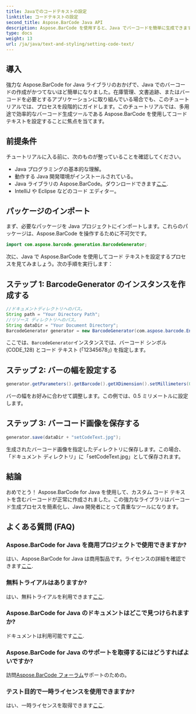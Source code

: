 ```yaml
---
title: Javaでのコードテキストの設定
linktitle: コードテキストの設定
second_title: Aspose.BarCode Java API
description: Aspose.BarCode を使用すると、Java でバーコードを簡単に生成できます。コードテキストを効率的にカスタマイズするには、ステップバイステップのガイドに従ってください。
type: docs
weight: 13
url: /ja/java/text-and-styling/setting-code-text/
---
```


## 導入

強力な Aspose.BarCode for Java ライブラリのおかげで、Java でのバーコードの作成がかつてないほど簡単になりました。在庫管理、文書追跡、またはバーコードを必要とするアプリケーションに取り組んでいる場合でも、このチュートリアルでは、プロセスを段階的にガイドします。このチュートリアルでは、多用途で効率的なバーコード生成ツールである Aspose.BarCode を使用してコード テキストを設定することに焦点を当てます。

## 前提条件

チュートリアルに入る前に、次のものが整っていることを確認してください。

- Java プログラミングの基本的な理解。
- 動作する Java 開発環境がインストールされている。
-  Java ライブラリの Aspose.BarCode。ダウンロードできます[ここ](https://releases.aspose.com/barcode/java/).
- IntelliJ や Eclipse などのコード エディター。

## パッケージのインポート

まず、必要なパッケージを Java プロジェクトにインポートします。これらのパッケージは、Aspose.BarCode を操作するために不可欠です。

```java
import com.aspose.barcode.generation.BarcodeGenerator;

```

次に、Java で Aspose.BarCode を使用してコード テキストを設定するプロセスを見てみましょう。次の手順を実行します：

## ステップ 1: BarcodeGenerator のインスタンスを作成する

```java
//ドキュメントディレクトリへのパス。
String path = "Your Directory Path";
//リソース ディレクトリへのパス。
String dataDir = "Your Document Directory";
BarcodeGenerator generator = new BarcodeGenerator(com.aspose.barcode.EncodeTypes.CODE_128, "12345678");
```

ここでは、`BarcodeGenerator`インスタンスでは、バーコード シンボル (CODE_128) とコード テキスト (「12345678」) を指定します。

## ステップ 2: バーの幅を設定する

```java
generator.getParameters().getBarcode().getXDimension().setMillimeters(0.5f);
```

バーの幅をお好みに合わせて調整します。この例では、0.5 ミリメートルに設定します。

## ステップ 3: バーコード画像を保存する

```java
generator.save(dataDir + "setCodeText.jpg");
```

生成されたバーコード画像を指定したディレクトリに保存します。この場合、「ドキュメント ディレクトリ」に「setCodeText.jpg」として保存されます。

## 結論

おめでとう！ Aspose.BarCode for Java を使用して、カスタム コード テキストを含むバーコードが正常に作成されました。この強力なライブラリはバーコード生成プロセスを簡素化し、Java 開発者にとって貴重なツールになります。

## よくある質問 (FAQ)

### Aspose.BarCode for Java を商用プロジェクトで使用できますか?
はい、Aspose.BarCode for Java は商用製品です。ライセンスの詳細を確認できます[ここ](https://purchase.aspose.com/buy).

### 無料トライアルはありますか?
はい、無料トライアルを利用できます[ここ](https://releases.aspose.com/).

### Aspose.BarCode for Java のドキュメントはどこで見つけられますか?
ドキュメントは利用可能です[ここ](https://reference.aspose.com/barcode/java/).

### Aspose.BarCode for Java のサポートを取得するにはどうすればよいですか?
訪問[Aspose.BarCode フォーラム](https://forum.aspose.com/c/barcode/13)サポートのための。

### テスト目的で一時ライセンスを使用できますか?
はい、一時ライセンスを取得できます[ここ](https://purchase.aspose.com/temporary-license/).
